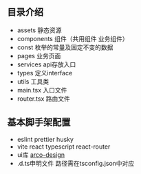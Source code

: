 ## 目录介绍
* assets 静态资源
* components 组件（共用组件 业务组件）
* const 枚举的常量及固定不变的数据
* pages 业务页面
* services api存放入口
* types 定义interface
* utils 工具类
* main.tsx 入口文件
* router.tsx 路由文件

## 基本脚手架配置
* eslint prettier husky
* vite react typescript react-router
* ui库 [arco-design](https://arco.design/react/docs/start)
* .d.ts申明文件 路径需在tsconfig.json中对应
